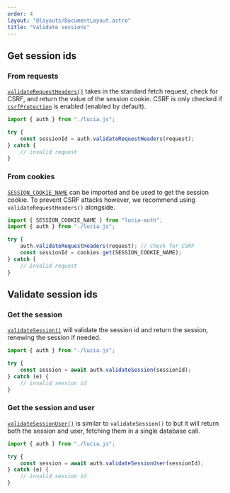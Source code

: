 ```yaml
---
order: 4
layout: "@layouts/DocumentLayout.astro"
title: "Validate sessions"
---
```


## Get session ids

### From requests

[`validateRequestHeaders()`](/reference/api/server-api#validaterequestheaders) takes in the standard fetch request, check for CSRF, and return the value of the session cookie. CSRF is only checked if [`csrfProtection`](/reference/configure/lucia-configurations#csrfprotection) is enabled (enabled by default).

```ts
import { auth } from "./lucia.js";

try {
	const sessionId = auth.validateRequestHeaders(request);
} catch {
	// invalid request
}
```

### From cookies

[`SESSION_COOKIE_NAME`](/reference/api/server-api#session_cookie_name-constant) can be imported and be used to get the session cookie. To prevent CSRF attacks however, we recommend using `validateRequestHeaders()` alongside.

```ts
import { SESSION_COOKIE_NAME } from "lucia-auth";
import { auth } from "./lucia.js";

try {
	auth.validateRequestHeaders(request); // check for CSRF
	const sessionId = cookies.get(SESSION_COOKIE_NAME);
} catch {
	// invalid request
}
```

## Validate session ids

### Get the session

[`validateSession()`](/reference/api/server-api#validatesession) will validate the session id and return the session, renewing the session if needed.

```ts
import { auth } from "./lucia.js";

try {
	const session = await auth.validateSession(sessionId);
} catch (e) {
	// invalid session id
}
```

### Get the session and user

[`validateSessionUser()`](/reference/api/server-api#validatesessionuser) is similar to `validateSession()` to but it will return both the session and user, fetching them in a single database call.

```ts
import { auth } from "./lucia.js";

try {
	const session = await auth.validateSessionUser(sessionId);
} catch (e) {
	// invalid session id
}
```
